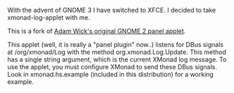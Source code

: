 With the advent of GNOME 3 I have switched to XFCE. I decided to take 
xmonad-log-applet with me.

This is a fork of [Adam Wick's original GNOME 2 panel 
applet](http://uhsure.com/xmonad-log-applet.html).

This applet (well, it is really a "panel plugin" now..) listens for DBus 
signals at /org/xmonad/Log with the method org.xmonad.Log.Update. This method 
has a single string argument, which is the current XMonad log message. To use 
the applet, you must configure XMonad to send these DBus signals. Look in 
xmonad.hs.example (included in this distribution) for a working example.
